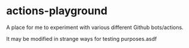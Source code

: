 # actions-playground
A place for me to experiment with various different Github bots/actions.

It may be modified in strange ways for testing purposes.asdf
